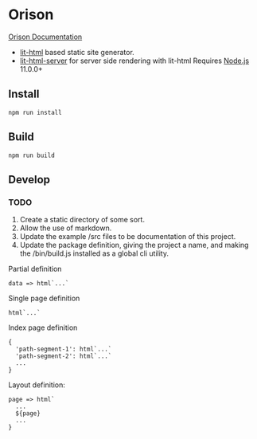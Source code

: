 # Orison

[Orison Documentation](https://orison.alexlockhart.me)

* [lit-html](https://github.com/Polymer/lit-html) based static site generator.
* [lit-html-server](https://github.com/popeindustries/lit-html-server) for server side rendering with lit-html
Requires [Node.js](https://nodejs.org/en/) 11.0.0+

## Install

`npm run install`

## Build

`npm run build`

## Develop

### TODO

1. Create a static directory of some sort.
1. Allow the use of markdown.
1. Update the example /src files to be documentation of this project.
1. Update the package definition, giving the project a name, and making the /bin/build.js installed as a global cli utility.

Partial definition
```
data => html`...`
```

Single page definition
```
html`...`
```

Index page definition
```
{
  'path-segment-1': html`...`
  'path-segment-2': html`...`
  ...
}
```

Layout definition:
```
page => html`
  ...
  ${page}
  ...
}
```
